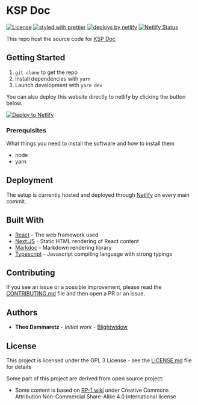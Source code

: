 # KSP Doc

[![License](https://img.shields.io/badge/license-GPL-green.svg)](https://opensource.org/licenses/GPL-3.0)
[![styled with prettier](https://img.shields.io/badge/styled_with-prettier-ff69b4.svg)](https://github.com/prettier/prettier)
[![deploys by netlify](https://img.shields.io/badge/deploys%20by-netlify-00c7b7.svg)](https://www.netlify.com)
[![Netlify Status](https://api.netlify.com/api/v1/badges/bc1b59ab-a029-4391-afbd-ed5977a4bb5c/deploy-status)](https://app.netlify.com/sites/dammaretz/deploys)

This repo host the source code for [KSP Doc](https://XXX)

## Getting Started

1. `git clone` to get the repo
2. install dependencies with `yarn`
3. Launch development with `yarn dev`

You can also deploy this website directly to netlify by clicking the button below.

[![Deploy to Netlify](https://www.netlify.com/img/deploy/button.svg)](https://app.netlify.com/start/deploy?repository=https://github.com/Blightwidow/ksp-doc)

### Prerequisites

What things you need to install the software and how to install them

- node
- yarn

## Deployment

The setup is currently hosted and deployed through [Netlify](https://www.netlify.com/) on every main
commit.

## Built With

* [React](https://reactjs.org/) - The web framework used
* [Next.JS](https://nextjs.org/) - Static HTML rendering of React content
* [Markdoc](https://markdoc.io/) - Markdown rendering library
* [Typescript](https://www.typescriptlang.org/) - Javascript compiling language with strong typings

## Contributing

If you see an issue or a possible improvement, please read the [CONTRIBUTING.md](CONTRIBUTING.md)
file and then open a PR or an issue.

## Authors

* **Theo Dammaretz** - *Initial work* - [Blightwidow](https://github.com/Bligthwidow)

## License

This project is licensed under the GPL 3 License - see the [LICENSE.md](LICENSE.md) file for details

Some part of this project are derived from open source project:

- Some content is based on [RP-1 wiki](https://github.com/KSP-RO/RP-0/wiki) under Creative Commons
  Attribution Non-Commercial Share-Alike 4.0 International license
